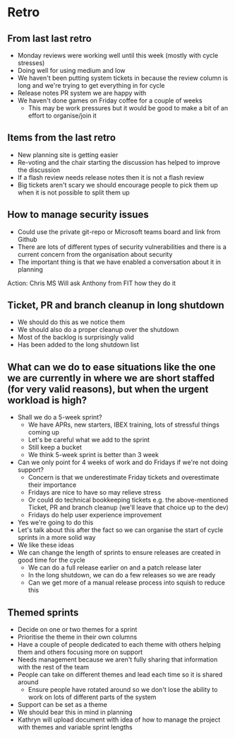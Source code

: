 # Retro

## From last last retro

- Monday reviews were working well until this week (mostly with cycle stresses)
- Doing well for using medium and low
- We haven't been putting system tickets in because the review column is long and we're trying to get everything in for cycle
- Release notes PR system we are happy with
- We haven't done games on Friday coffee for a couple of weeks
  - This may be work pressures but it would be good to make a bit of an effort to organise/join it

## Items from the last retro

- New planning site is getting easier
- Re-voting and the chair starting the discussion has helped to improve the discussion
- If a flash review needs release notes then it is not a flash review
- Big tickets aren't scary we should encourage people to pick them up when it is not possible to split them up

## How to manage security issues

- Could use the private git-repo or Microsoft teams board and link from Github
- There are lots of different types of security vulnerabilities and there is a current concern from the organisation about security
- The important thing is that we have enabled a conversation about it in planning

Action: Chris MS Will ask Anthony from FIT how they do it

## Ticket, PR and branch cleanup in long shutdown

- We should do this as we notice them
- We should also do a proper cleanup over the shutdown
- Most of the backlog is surprisingly valid
- Has been added to the long shutdown list

## What can we do to ease situations like the one we are currently in where we are short staffed (for very valid reasons), but when the urgent workload is high?

- Shall we do a 5-week sprint?
  - We have APRs, new starters, IBEX training, lots of stressful things coming up
  - Let's be careful what we add to the sprint
  - Still keep a bucket
  - We think 5-week sprint is better than 3 week
- Can we only point for 4 weeks of work and do Fridays if we're not doing support?
  - Concern is that we underestimate Friday tickets and overestimate their importance
  - Fridays are nice to have so may relieve stress
  - Or could do technical bookkeeping tickets e.g. the above-mentioned Ticket, PR and branch cleanup (we'll leave that choice up to the dev)
  - Fridays do help user experience improvement
- Yes we're going to do this
- Let's talk about this after the fact so we can organise the start of cycle sprints in a more solid way
- We like these ideas
- We can change the length of sprints to ensure releases are created in good time for the cycle
  - We can do a full release earlier on and a patch release later
  - In the long shutdown, we can do a few releases so we are ready
  - Can we get more of a manual release process into squish to reduce this

## Themed sprints

- Decide on one or two themes for a sprint
- Prioritise the theme in their own columns
- Have a couple of people dedicated to each theme with others helping them and others focusing more on support
- Needs management because we aren't fully sharing that information with the rest of the team
- People can take on different themes and lead each time so it is shared around
  - Ensure people have rotated around so we don't lose the ability to work on lots of different parts of the system
- Support can be set as a theme
- We should bear this in mind in planning
- Kathryn will upload document with idea of how to manage the project with themes and variable sprint lengths
